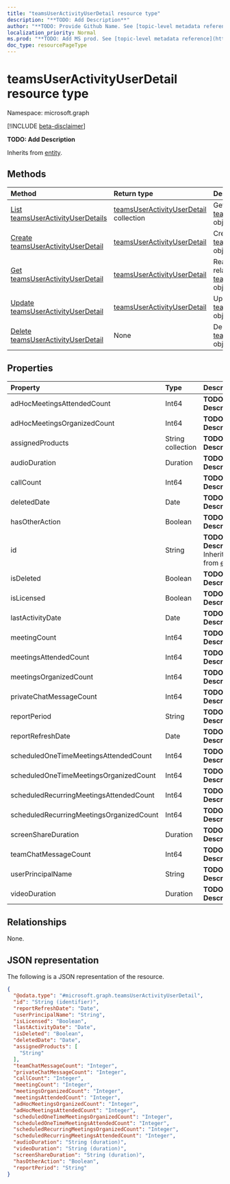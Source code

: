 ```yaml
---
title: "teamsUserActivityUserDetail resource type"
description: "**TODO: Add Description**"
author: "**TODO: Provide Github Name. See [topic-level metadata reference](https://msgo.azurewebsites.net/add/document/guidelines/metadata.html#topic-level-metadata)**"
localization_priority: Normal
ms.prod: "**TODO: Add MS prod. See [topic-level metadata reference](https://msgo.azurewebsites.net/add/document/guidelines/metadata.html#topic-level-metadata)**"
doc_type: resourcePageType
---
```


# teamsUserActivityUserDetail resource type

Namespace: microsoft.graph

[!INCLUDE [beta-disclaimer](../../includes/beta-disclaimer.md)]

**TODO: Add Description**


Inherits from [entity](../resources/entity.md).

## Methods
|Method|Return type|Description|
|:---|:---|:---|
|[List teamsUserActivityUserDetails](../api/teamsuseractivityuserdetail-list.md)|[teamsUserActivityUserDetail](../resources/teamsuseractivityuserdetail.md) collection|Get a list of the [teamsUserActivityUserDetail](../resources/teamsuseractivityuserdetail.md) objects and their properties.|
|[Create teamsUserActivityUserDetail](../api/teamsuseractivityuserdetail-create.md)|[teamsUserActivityUserDetail](../resources/teamsuseractivityuserdetail.md)|Create a new [teamsUserActivityUserDetail](../resources/teamsuseractivityuserdetail.md) object.|
|[Get teamsUserActivityUserDetail](../api/teamsuseractivityuserdetail-get.md)|[teamsUserActivityUserDetail](../resources/teamsuseractivityuserdetail.md)|Read the properties and relationships of a [teamsUserActivityUserDetail](../resources/teamsuseractivityuserdetail.md) object.|
|[Update teamsUserActivityUserDetail](../api/teamsuseractivityuserdetail-update.md)|[teamsUserActivityUserDetail](../resources/teamsuseractivityuserdetail.md)|Update the properties of a [teamsUserActivityUserDetail](../resources/teamsuseractivityuserdetail.md) object.|
|[Delete teamsUserActivityUserDetail](../api/teamsuseractivityuserdetail-delete.md)|None|Deletes a [teamsUserActivityUserDetail](../resources/teamsuseractivityuserdetail.md) object.|

## Properties
|Property|Type|Description|
|:---|:---|:---|
|adHocMeetingsAttendedCount|Int64|**TODO: Add Description**|
|adHocMeetingsOrganizedCount|Int64|**TODO: Add Description**|
|assignedProducts|String collection|**TODO: Add Description**|
|audioDuration|Duration|**TODO: Add Description**|
|callCount|Int64|**TODO: Add Description**|
|deletedDate|Date|**TODO: Add Description**|
|hasOtherAction|Boolean|**TODO: Add Description**|
|id|String|**TODO: Add Description** Inherited from [entity](../resources/entity.md)|
|isDeleted|Boolean|**TODO: Add Description**|
|isLicensed|Boolean|**TODO: Add Description**|
|lastActivityDate|Date|**TODO: Add Description**|
|meetingCount|Int64|**TODO: Add Description**|
|meetingsAttendedCount|Int64|**TODO: Add Description**|
|meetingsOrganizedCount|Int64|**TODO: Add Description**|
|privateChatMessageCount|Int64|**TODO: Add Description**|
|reportPeriod|String|**TODO: Add Description**|
|reportRefreshDate|Date|**TODO: Add Description**|
|scheduledOneTimeMeetingsAttendedCount|Int64|**TODO: Add Description**|
|scheduledOneTimeMeetingsOrganizedCount|Int64|**TODO: Add Description**|
|scheduledRecurringMeetingsAttendedCount|Int64|**TODO: Add Description**|
|scheduledRecurringMeetingsOrganizedCount|Int64|**TODO: Add Description**|
|screenShareDuration|Duration|**TODO: Add Description**|
|teamChatMessageCount|Int64|**TODO: Add Description**|
|userPrincipalName|String|**TODO: Add Description**|
|videoDuration|Duration|**TODO: Add Description**|

## Relationships
None.

## JSON representation
The following is a JSON representation of the resource.
<!-- {
  "blockType": "resource",
  "keyProperty": "id",
  "@odata.type": "microsoft.graph.teamsUserActivityUserDetail",
  "baseType": "microsoft.graph.entity",
  "openType": false
}
-->
``` json
{
  "@odata.type": "#microsoft.graph.teamsUserActivityUserDetail",
  "id": "String (identifier)",
  "reportRefreshDate": "Date",
  "userPrincipalName": "String",
  "isLicensed": "Boolean",
  "lastActivityDate": "Date",
  "isDeleted": "Boolean",
  "deletedDate": "Date",
  "assignedProducts": [
    "String"
  ],
  "teamChatMessageCount": "Integer",
  "privateChatMessageCount": "Integer",
  "callCount": "Integer",
  "meetingCount": "Integer",
  "meetingsOrganizedCount": "Integer",
  "meetingsAttendedCount": "Integer",
  "adHocMeetingsOrganizedCount": "Integer",
  "adHocMeetingsAttendedCount": "Integer",
  "scheduledOneTimeMeetingsOrganizedCount": "Integer",
  "scheduledOneTimeMeetingsAttendedCount": "Integer",
  "scheduledRecurringMeetingsOrganizedCount": "Integer",
  "scheduledRecurringMeetingsAttendedCount": "Integer",
  "audioDuration": "String (duration)",
  "videoDuration": "String (duration)",
  "screenShareDuration": "String (duration)",
  "hasOtherAction": "Boolean",
  "reportPeriod": "String"
}
```

